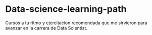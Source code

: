 # Data-science-learning-path
Cursos a tu ritmo y ejercitacion recomendada que me sirvieron para avanzar en la carrera de Data Scientist.
